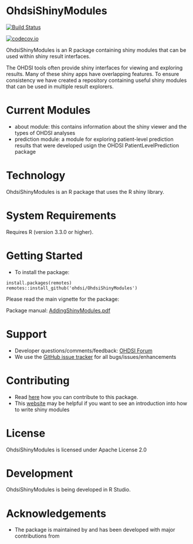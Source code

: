OhdsiShinyModules
======================

[![Build Status](https://github.com/OHDSI/OhdsiShinyModules/workflows/R-CMD-check/badge.svg)](https://github.com/OHDSI/OhdsiShinyModules/actions?query=workflow%3AR-CMD-check)

[![codecov.io](https://codecov.io/github/OHDSI/OhdsiShinyModules/coverage.svg?branch=main)](https://codecov.io/github/OHDSI/OhdsiShinyModules?branch=main)

OhdsiShinyModules is an R package containing shiny modules that can be used within shiny result interfaces.

The OHDSI tools often provide shiny interfaces for viewing and exploring results.  Many of these shiny apps have overlapping features.  To ensure consistency we have created a repository containing useful shiny modules that can be used in multiple result explorers.

Current Modules
========
- about module: this contains information about the shiny viewer and the types of OHDSI analyses
- prediction module: a module for exploring patient-level prediction results that were developed usign the OHDSI PatientLevelPrediction package


Technology
==========
OhdsiShinyModules is an R package that uses the R shiny library.  

System Requirements
===================
Requires R (version 3.3.0 or higher). 

Getting Started
===============

- To install the package:

```
install.packages(remotes)
remotes::install_github('ohdsi/OhdsiShinyModules')
```

Please read the main vignette for the package:

Package manual: [AddingShinyModules.pdf](https://github.com/OHDSI/OhdsiShinyModules/blob/main/extras/AddingShinyModules.pdf)


Support
=======
* Developer questions/comments/feedback: <a href="http://forums.ohdsi.org/c/developers">OHDSI Forum</a>
* We use the <a href="https://github.com/OHDSI/OhdsiShinyModules/issues">GitHub issue tracker</a> for all bugs/issues/enhancements

Contributing
============
* Read [here](https://ohdsi.github.io/Hades/contribute.html) how you can contribute to this package. 
* This [website](https://mastering-shiny.org/scaling-modules.html) may be helpful if you want to see an introduction into how to write shiny modules
 
License
=======
OhdsiShinyModules is licensed under Apache License 2.0

Development
===========
OhdsiShinyModules is being developed in R Studio.


# Acknowledgements

- The package is maintained by <add> and has been developed with major contributions from <add>
